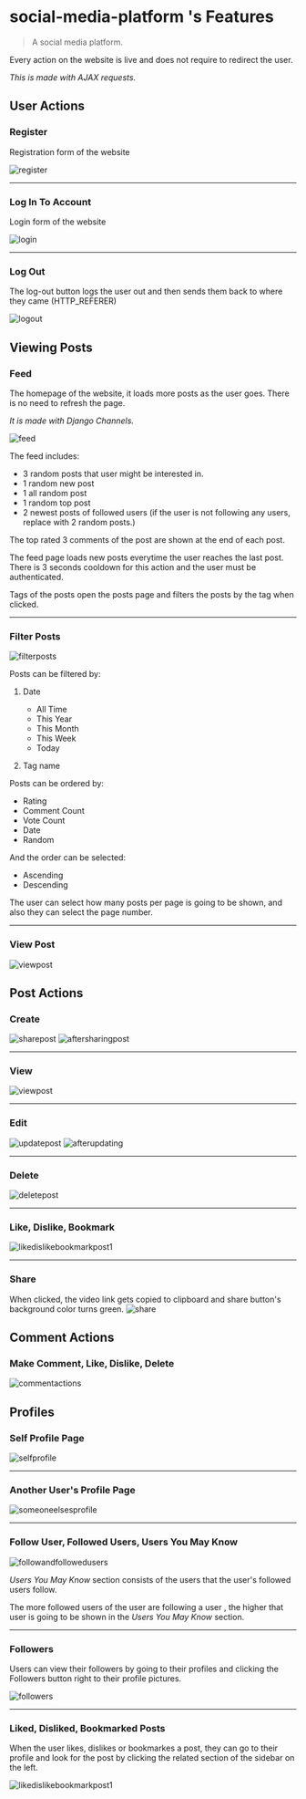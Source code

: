 # social-media-platform 's Features
> A social media platform.

Every action on the website is live and does not require to redirect the user.

*This is made with AJAX requests.*

## User Actions

### Register
Registration form of the website

![register](https://user-images.githubusercontent.com/93938698/190922056-ee41ea66-32d9-4bf2-b5fc-8482cb6938c9.png)

***

### Log In To Account
Login form of the website

![login](https://user-images.githubusercontent.com/93938698/190922060-8e43c0ee-5fee-425d-af64-9e951e3e2fee.png)

***

### Log Out
The log-out button logs the user out and then sends them back to where they came (HTTP_REFERER)

![logout](https://user-images.githubusercontent.com/93938698/190923910-8b208214-12e5-4c6e-a2a7-b7cab414aa1b.gif)

## Viewing Posts

### Feed
The homepage of the website, it loads more posts as the user goes. There is no need to refresh the page.

*It is made with Django Channels.*

![feed](https://user-images.githubusercontent.com/93938698/190931970-b9eb13c8-eaf0-4e6c-b25d-4007cf167a25.gif)

The feed includes:

* 3 random posts that user might be interested in.
* 1 random new post
* 1 all random post
* 1 random top post
* 2 newest posts of followed users (if the user is not following any users, replace with 2 random posts.)

The top rated 3 comments of the post are shown at the end of each post.

The feed page loads new posts everytime the user reaches the last post. There is 3 seconds cooldown for this action and the user must be authenticated.

Tags of the posts open the posts page and filters the posts by the tag when clicked.

***

### Filter Posts
![filterposts](https://user-images.githubusercontent.com/93938698/190927782-4d1f311f-5c1f-4248-a435-609ca57e6438.gif)

Posts can be filtered by:

1. Date
   * All Time
   * This Year
   * This Month
   * This Week
   * Today

2. Tag name

Posts can be ordered by:

* Rating
* Comment Count
* Vote Count
* Date
* Random

And the order can be selected:
* Ascending
* Descending

The user can select how many posts per page is going to be shown, and also they can select the page number.

***

### View Post
![viewpost](https://user-images.githubusercontent.com/93938698/190922087-b9b0ddae-ec29-43f0-8013-b9f756153d28.png)

## Post Actions

### Create 
![sharepost](https://user-images.githubusercontent.com/93938698/190922092-2bb9f0d0-077c-4926-989e-2c31c7b2c4f0.png)
![aftersharingpost](https://user-images.githubusercontent.com/93938698/190922093-1e54db4e-dcd9-4908-9421-7ad1e4655b10.png)

***

### View
![viewpost](https://user-images.githubusercontent.com/93938698/190922107-6b4deb6f-dd07-4cac-a79e-9935181cc01a.png)

***

### Edit
![updatepost](https://user-images.githubusercontent.com/93938698/190922100-46b8ff22-ea03-4f5c-88af-26d0be506fde.png)
![afterupdating](https://user-images.githubusercontent.com/93938698/190922120-2687031a-904e-46fa-b4c4-39fc0fbcb8d9.png)

***

### Delete
![deletepost](https://user-images.githubusercontent.com/93938698/190922113-9275ee6f-a1c3-4b12-ba53-b19d2d268be4.png)

***

### Like, Dislike, Bookmark

![likedislikebookmarkpost1](https://user-images.githubusercontent.com/93938698/190922870-ebd876a4-6157-46ad-87f5-b85d4c2043b8.gif)

***

### Share
When clicked, the video link gets copied to clipboard and share button's background color turns green.
![share](https://user-images.githubusercontent.com/93938698/190924500-e9879590-2b4b-41dd-8530-2a567c1b9248.gif)


## Comment Actions

### Make Comment, Like, Dislike, Delete
![commentactions](https://user-images.githubusercontent.com/93938698/190925639-f381b2b5-8f14-4dd6-90ab-adee7cc53037.gif)

## Profiles

### Self Profile Page
![selfprofile](https://user-images.githubusercontent.com/93938698/190922132-7d3a3c93-732d-43ba-943e-9942c500550f.png)

***

### Another User's Profile Page
![someoneelsesprofile](https://user-images.githubusercontent.com/93938698/190922137-af6df15f-8bc3-4735-80a9-b1d08b0d1328.png)

***

### Follow User, Followed Users, Users You May Know
![followandfollowedusers](https://user-images.githubusercontent.com/93938698/190924816-04ed9751-499b-4752-bcb3-3c69ba1e5f64.gif)

_Users You May Know_ section consists of the users that the user's followed users follow.

The more followed users of the user are following a user , the higher that user is going to be shown in the _Users You May Know_ section.

***

### Followers
Users can view their followers by going to their profiles and clicking the Followers button right to their profile pictures.

![followers](https://user-images.githubusercontent.com/93938698/190924609-4897caf4-e559-4a00-a42c-9eecd692ce61.png)

***

### Liked, Disliked, Bookmarked Posts
When the user likes, dislikes or bookmarkes a post, they can go to their profile and look for the post by clicking the related section of the sidebar on the left.

![likedislikebookmarkpost1](https://user-images.githubusercontent.com/93938698/190922870-ebd876a4-6157-46ad-87f5-b85d4c2043b8.gif)
